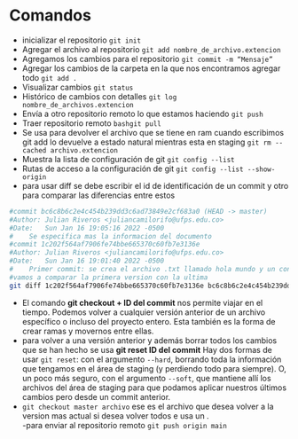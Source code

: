 # Comandos

- inicializar el repositorio `git init`
- Agregar el archivo al repositorio `git add nombre_de_archivo.extencion`
- Agregamos los cambios para el repositorio `git commit -m “Mensaje”`
- Agregar los cambios de la carpeta en la que nos encontramos agregar todo `git add .`
- Visualizar cambios `git status`
- Histórico de cambios con detalles `git log nombre_de_archivos.extencion`
- Envía a otro repositorio remoto lo que estamos haciendo `git push`
- Traer repositorio remoto `bashgit pull`
- Se usa para devolver el archivo que se tiene en ram cuando escribimos git add lo devuelve a estado natural mientras esta en staging `git rm --cached archivo.extencion`
- Muestra la lista de configuración de git `git config --list`
- Rutas de acceso a la configuración de git `git config --list --show-origin`
- para usar diff se debe escribir el id de identificación de un commit y otro para comparar las diferencias entre estos

```bash
#commit bc6c8b6c2e4c454b239dd3c6ad73849e2cf683a0 (HEAD -> master)
#Author: Julian Riveros <juliancamilorifo@ufps.edu.co>
#Date:   Sun Jan 16 19:05:16 2022 -0500
#    Se especifica mas la informacion del documento
#commit 1c202f564af7906fe74bbe665370c60fb7e3136e
#Author: Julian Riveros <juliancamilorifo@ufps.edu.co>
#Date:   Sun Jan 16 19:01:40 2022 -0500
#    Primer commit: se crea el archivo .txt llamado hola mundo y un contenido aleatorio
#vamos a comparar la primera version con la ultima
git diff 1c202f564af7906fe74bbe665370c60fb7e3136e bc6c8b6c2e4c454b239dd3c6ad73849e2cf683a0
```
- El comando **git checkout + ID del commit** nos permite viajar en el tiempo. Podemos volver a cualquier versión anterior de un archivo específico o incluso del proyecto entero. Esta también es la forma de crear ramas y movernos entre ellas.
- para volver a una versión anterior y además borrar todos los cambios que se han hecho se usa **git reset ID del commit** Hay dos formas de usar `git reset`: con el argumento `--hard`, borrando toda la información que tengamos en el área de staging (y perdiendo todo para siempre). O, un poco más seguro, con el argumento `--soft`, que mantiene allí los archivos del área de staging para que podamos aplicar nuestros últimos cambios pero desde un commit anterior.
- `git checkout master archivo` ese es el archivo que desea volver a la version mas actual si desea volver todos e usa un .  
-para enviar al repositorio remoto `git push origin main`
